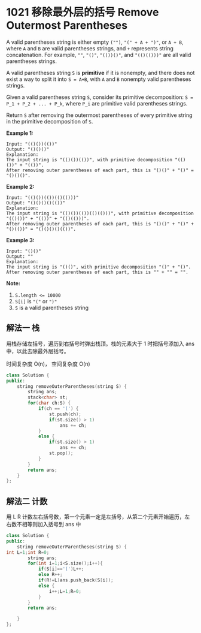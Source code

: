 # 1021 移除最外层的括号 Remove Outermost Parentheses



A valid parentheses string is either empty `("")`, `"(" + A + ")"`, or `A + B`, where `A` and `B` are valid parentheses strings, and `+` represents string concatenation. For example, `""`, `"()"`, `"(())()"`, and `"(()(()))"` are all valid parentheses strings.

A valid parentheses string `S` is **primitive** if it is nonempty, and there does not exist a way to split it into `S = A+B`, with `A` and `B` nonempty valid parentheses strings.

Given a valid parentheses string `S`, consider its primitive decomposition: `S = P_1 + P_2 + ... + P_k`, where `P_i` are primitive valid parentheses strings.

Return `S` after removing the outermost parentheses of every primitive string in the primitive decomposition of `S`.

 

**Example 1:**

```
Input: "(()())(())"
Output: "()()()"
Explanation: 
The input string is "(()())(())", with primitive decomposition "(()())" + "(())".
After removing outer parentheses of each part, this is "()()" + "()" = "()()()".
```

**Example 2:**

```
Input: "(()())(())(()(()))"
Output: "()()()()(())"
Explanation: 
The input string is "(()())(())(()(()))", with primitive decomposition "(()())" + "(())" + "(()(()))".
After removing outer parentheses of each part, this is "()()" + "()" + "()(())" = "()()()()(())".
```

**Example 3:**

```
Input: "()()"
Output: ""
Explanation: 
The input string is "()()", with primitive decomposition "()" + "()".
After removing outer parentheses of each part, this is "" + "" = "".
```

 

**Note:**

1. `S.length <= 10000`
2. `S[i]` is `"("` or `")"`
3. `S` is a valid parentheses string



## 解法一 栈

用栈存储左括号，遍历到右括号时弹出栈顶。栈的元素大于 1 时把括号添加入 ans 中，以此去除最外层括号。

时间复杂度 O(n)， 空间复杂度 O(n)

```c++
class Solution {
public:
    string removeOuterParentheses(string S) {
        string ans;
        stack<char> st;
        for(char ch:S) {
            if(ch == '(') {
                st.push(ch);
                if(st.size() > 1)
                    ans += ch; 
            }                
            else {
                if(st.size() > 1)
                    ans += ch;
                st.pop(); 
            }              
        }
        return ans;
    }
};
```



## 解法二 计数

用 L R 计数左右括号数，第一个元素一定是左括号，从第二个元素开始遍历，左右数不相等则加入括号到 ans 中

```c++
class Solution {
public:
    string removeOuterParentheses(string S) {
int L=1;int R=0;
        string ans;
        for(int i=1;i<S.size();i++){
            if(S[i]=='(')L++;
            else R++;
            if(R!=L)ans.push_back(S[i]);
            else {
                i++;L=1;R=0;
            }
        }
        return ans;

    }
};
```

